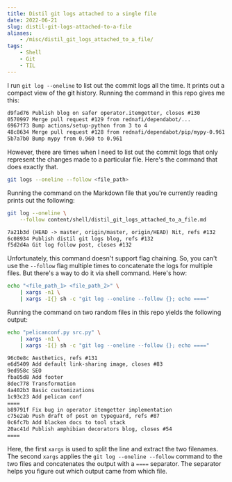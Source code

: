 ```yaml
---
title: Distil git logs attached to a single file
date: 2022-06-21
slug: distil-git-logs-attached-to-a-file
aliases:
    - /misc/distil_git_logs_attached_to_a_file/
tags:
    - Shell
    - Git
    - TIL
---
```


I run `git log --oneline` to list out the commit logs all the time. It prints out a compact
view of the git history. Running the command in this repo gives me this:

```txt
d9fad76 Publish blog on safer operator.itemgetter, closes #130
0570997 Merge pull request #129 from rednafi/dependabot/...
6967f73 Bump actions/setup-python from 3 to 4
48c8634 Merge pull request #128 from rednafi/dependabot/pip/mypy-0.961
5b7a7b0 Bump mypy from 0.960 to 0.961
```

However, there are times when I need to list out the commit logs that only represent the
changes made to a particular file. Here's the command that does exactly that.

```sh
git logs --oneline --follow <file_path>
```

Running the command on the Markdown file that you're currently reading prints out the
following:

```sh
git log --oneline \
    --follow content/shell/distil_git_logs_attached_to_a_file.md
```

```txt
7a21b3d (HEAD -> master, origin/master, origin/HEAD) Nit, refs #132
6c08934 Publish distil git logs blog, refs #132
f5d2d4a Git log follow post, closes #132
```

Unfortunately, this command doesn't support flag chaining. So, you can't use the `--follow`
flag multiple times to concatenate the logs for multiple files. But there's a way to do it
via shell command. Here's how:

```sh
echo "<file_path_1> <file_path_2>" \
    | xargs -n1 \
    | xargs -I{} sh -c "git log --oneline --follow {}; echo ===="
```

Running the command on two random files in this repo yields the following output:

```sh
echo "pelicanconf.py src.py" \
    | xargs -n1 \
    | xargs -I{} sh -c "git log --oneline --follow {}; echo ===="
```

```txt
96c0e8c Aesthetics, refs #131
e6d5409 Add default link-sharing image, closes #83
9ed958c SEO
fba05d8 Add footer
8dec778 Transformation
4a402b3 Basic customizations
1c93c23 Add pelican conf
====
b89791f Fix bug in operator itemgetter implementation
c75e2ab Push draft of post on typeguard, refs #87
0c6fc7b Add blacken docs to tool stack
20ac41d Publish amphibian decorators blog, closes #54
====
```

Here, the first `xargs` is used to split the line and extract the two filenames. The second
`xargs` applies the `git log --oneline --follow` command to the two files and concatenates
the output with a `====` separator. The separator helps you figure out which output came
from which file.
